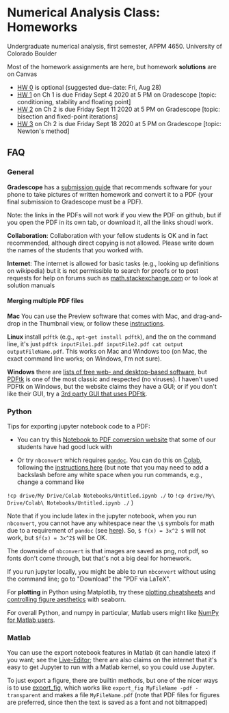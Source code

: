 # Numerical Analysis Class: Homeworks
Undergraduate numerical analysis, first semester, APPM 4650. University of Colorado Boulder

Most of the homework assignments are here, but homework **solutions** are on Canvas

- [HW 0](APPM4650_Fall20_Homework00.pdf) is optional (suggested due-date: Fri, Aug 28)
- [HW 1](APPM4650_Fall20_Homework01.pdf) on Ch 1 is due Friday Sept 4 2020 at 5 PM on Gradescope [topic: conditioning, stability and floating point]
- [HW 2](APPM4650_Fall20_Homework02.pdf) on Ch 2 is due Friday Sept 11 2020 at 5 PM on Gradescope [topic: bisection and fixed-point iterations]
- [HW 3](APPM4650_Fall20_Homework03.pdf) on Ch 2 is due Friday Sept 18 2020 at 5 PM on Gradescope [topic: Newton's method]

## FAQ

### General

**Gradescope** has a [submission guide](https://gradescope-static-assets.s3.amazonaws.com/help/submitting_hw_guide.pdf) that recommends software for your phone to take pictures of written homework and convert it to a PDF (your final submission to Gradescope must be a PDF).

Note: the links in the PDFs will not work if you view the PDF on github, but if you open the PDF in its own tab, or download it, all the links shoudl work.

**Collaboration**: Collaboration with your fellow students is OK and in fact recommended, although direct copying is not allowed.  Please write down the names of the students that you worked with.

**Internet**: The internet is allowed for basic tasks (e.g., looking up definitions on wikipedia) but it is
not permissible to search for proofs or to post requests for help on forums such as [math.stackexchange.com](http://math.stackexchange.com/)
or to look at solution manuals

#### Merging multiple PDF files

**Mac** You can use the Preview software that comes with Mac, and drag-and-drop in the Thumbnail view, or follow these [instructions](https://support.apple.com/en-us/HT202945).

**Linux** install `pdftk` (e.g., `apt-get install pdftk`), and the on the command line, it's just `pdftk inputFile1.pdf inputFile2.pdf cat output outputFileName.pdf`.  This works on Mac and Windows too (on Mac, the exact command line works; on Windows, I'm not sure).

**Windows** there are [lists of free web- and desktop-based software](https://superuser.com/a/34294), but [PDFtk](https://www.pdflabs.com/tools/pdftk-the-pdf-toolkit/) is one of the most classic and respected (no viruses). I haven't used PDFtk on Windows, but the website claims they have a GUI; or if you don't like their GUI, try a [3rd party GUI that uses PDFtk](https://www.pdflabs.com/tools/pdftk-the-pdf-toolkit/).

### Python

Tips for exporting jupyter notebook code to a PDF: 

- You can try this [Notebook to PDF conversion website](https://htmtopdf.herokuapp.com/ipynbviewer/) that some of our students have had good luck with

- Or try `nbconvert` which requires [`pandoc`](https://pandoc.org/installing.html). You can do this on [Colab](https://colab.research.google.com/), following the [instructions here](https://stackoverflow.com/a/54191922) (but note that you may need to add a backslash before any white space when you run commands, e.g., change a command like

`!cp drive/My Drive/Colab Notebooks/Untitled.ipynb ./`
to
``!cp drive/My\ Drive/Colab\ Notebooks/Untitled.ipynb ./``
)

Note that if you include latex in the jupyter notebook, when you run `nbconvert`, you cannot have any whitespace near the `\$` symbols for math due to a requirement of `pandoc` (see [here](https://pandoc.org/MANUAL.html#extension-tex_math_dollars)).  So, ``$ f(x) = 3x^2 $`` will not work, but `$f(x) = 3x^2$` will be OK.

The downside of `nbconvert` is that images are saved as png, not pdf, so fonts don't come through, but that's not a big deal for homework.

If you run jupyter locally, you might be able to run `nbconvert` without using the command line; go to "Download" the "PDF via LaTeX".

For **plotting** in Python using Matplotlib, try these [plotting cheatsheets](https://github.com/matplotlib/cheatsheets) and [controlling figure aesthetics](https://seaborn.pydata.org/tutorial/aesthetics.html) with seaborn.

For overall Python, and numpy in particular, Matlab users might like [NumPy for Matlab users](https://numpy.org/doc/stable/user/numpy-for-matlab-users.html).

### Matlab

You can use the export notebook features in Matlab (it can handle latex) if you want; see the [Live-Editor](https://www.mathworks.com/products/matlab/live-editor.html); there are also claims on the internet that it's easy to get Jupyter to run with a Matlab kernel, so you could use Jupyter.

To just export a figure, there are builtin methods, but one of the nicer ways is to use [export_fig](https://www.mathworks.com/matlabcentral/fileexchange/23629-export_fig), which works like `export_fig MyFileName -pdf -transparent` and makes a file `MyFileName.pdf` (note that PDF files for figures are preferred, since then the text is saved as a font and not bitmapped)
